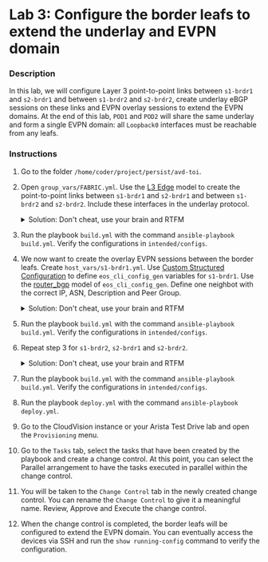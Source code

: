 # Lab 3: Configure the border leafs to extend the underlay and EVPN domain

### Description

In this lab, we will configure Layer 3 point-to-point links between `s1-brdr1` and `s2-brdr1` and between `s1-brdr2` and `s2-brdr2`, create underlay eBGP sessions on these links and EVPN overlay sessions to extend the EVPN domains.
At the end of this lab, `POD1` and `POD2` will share the same underlay and form a single EVPN domain: all `Loopback0` interfaces must be reachable from any leafs.

### Instructions

1. Go to the folder `/home/coder/project/persist/avd-toi`.
2. Open `group_vars/FABRIC.yml`. Use the [L3 Edge](https://avd.sh/en/stable/roles/eos_designs/docs/input-variables.html#l3-edge-and-dci-settings) model to create the point-to-point links between `s1-brdr1` and `s2-brdr1` and between `s1-brdr2` and `s2-brdr2`. Include these interfaces in the underlay protocol.

    <details close>
    <summary>Solution: Don't cheat, use your brain and RTFM</summary>
        One possible solution is accessible  <a href="https://github.com/arista-netdevops-community/avd-toi/blob/solution/group_vars/FABRIC.yml#L57">here</a>.
    </details>

3. Run the playbook `build.yml` with the command `ansible-playbook build.yml`. Verify the configurations in `intended/configs`.
4. We now want to create the overlay EVPN sessions between the border leafs. Create `host_vars/s1-brdr1.yml`. Use [Custom Structured Configuration](https://avd.sh/en/stable/roles/eos_designs/docs/how-to/custom-structured-configuration.html) to define `eos_cli_config_gen` variables for `s1-brdr1`. Use the [router_bgp](https://avd.sh/en/stable/roles/eos_cli_config_gen/docs/input-variables.html#router-bgp) model of `eos_cli_config_gen`. Define one neighbot with the correct IP, ASN, Description and Peer Group.

    <details close>
    <summary>Solution: Don't cheat, use your brain and RTFM</summary>
        One possible solution is accessible  <a href="https://github.com/arista-netdevops-community/avd-toi/blob/solution/host_vars/s1-brdr1.yml">here</a>.
    </details>

5. Run the playbook `build.yml` with the command `ansible-playbook build.yml`. Verify the configurations in `intended/configs`.
6. Repeat step 3 for `s1-brdr2`, `s2-brdr1` and `s2-brdr2`.

    <details close>
    <summary>Solution: Don't cheat, use your brain and RTFM</summary>
        One possible solution is accessible  <a href="https://github.com/arista-netdevops-community/avd-toi/blob/solution/host_vars">here</a>.
    </details>

7. Run the playbook `build.yml` with the command `ansible-playbook build.yml`. Verify the configurations in `intended/configs`.
8. Run the playbook `deploy.yml` with the command `ansible-playbook deploy.yml`.
9. Go to the CloudVision instance or your Arista Test Drive lab and open the `Provisioning` menu.
10. Go to the `Tasks` tab, select the tasks that have been created by the playbook and create a change control. At this point, you can select the Parallel arrangement to have the tasks executed in parallel within the change control.
11. You will be taken to the `Change Control` tab in the newly created change control. You can rename the `Change Control` to give it a meaningful name. Review, Approve and Execute the change control.
12. When the change control is completed, the border leafs will be configured to extend the EVPN domain. You can eventually access the devices via SSH and run the `show running-config` command to verify the configuration.
